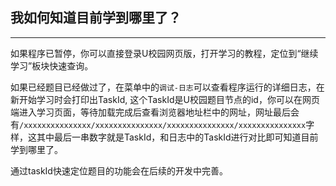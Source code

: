 ## 我如何知道目前学到哪里了？

---
如果程序已暂停，你可以直接登录U校园网页版，打开学习的教程，定位到“继续学习”板块快速查询。

如果已经题目已经做过了，在菜单中的`调试-日志`可以查看程序运行的详细日志，在新开始学习时会打印出TaskId, 这个TaskId是U校园题目节点的id，你可以在网页端进入学习页面，等待加载完成后查看浏览器地址栏中的网址，网址最后会有`/xxxxxxxxxxxxxxx/xxxxxxxxxxxxxxx/xxxxxxxxxxxxxxx/xxxxxxxxxxxxxxx`字样，这其中最后一串数字就是TaskId，和日志中的TaskId进行对比即可知道目前学到哪里了。

通过taskId快速定位题目的功能会在后续的开发中完善。